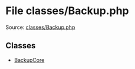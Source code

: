 File classes/Backup.php
=========

Source: [classes/Backup.php](https://github.com/PrestaShop/PrestaShop/blob/1.5.0.3/classes/Backup.php)


Classes
-------

* [BackupCore](class.BackupCore.md)

